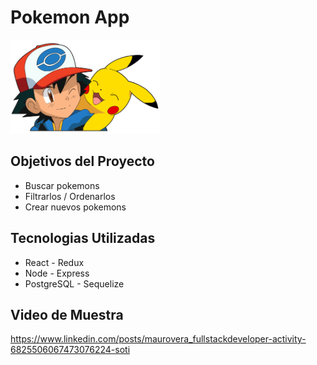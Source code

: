 # Pokemon App

<p align="left">
  <img height="150" src="./pokemon.png" />
</p>

## Objetivos del Proyecto
  - Buscar pokemons
  - Filtrarlos / Ordenarlos
  - Crear nuevos pokemons

## Tecnologias Utilizadas
- React - Redux
- Node - Express
- PostgreSQL - Sequelize

## Video de Muestra
https://www.linkedin.com/posts/maurovera_fullstackdeveloper-activity-6825506067473076224-soti
